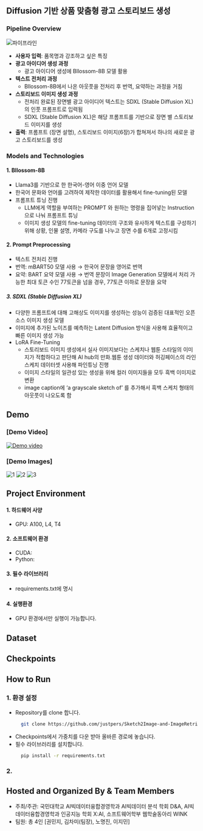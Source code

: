 ## Diffusion 기반 상품 맞춤형 광고 스토리보드 생성
### Pipeline Overview
![파이프라인](https://github.com/user-attachments/assets/62e42633-c9aa-4cb9-b7a4-d2616cc322e8)
- **사용자 입력**: 품목명과 강조하고 싶은 특징
- **광고 아이디어 생성 과정**
  - 광고 아이디어 생성에 Bllossom-8B 모델 활용
- **텍스트 전처리 과정**
  - Bllossom-8B에서 나온 아웃풋을 전처리 후 번역, 요약하는 과정을 거침
- **스토리보드 이미지 생성 과정**
  - 전처리 완료된 장면별 광고 아이디어 텍스트는 SDXL (Stable Diffusion XL)의 인풋 프롬프트로 입력됨
  - SDXL (Stable Diffusion XL)은 해당 프롬프트를 기반으로 장면 별 스토리보드 이미지를 생성
- **출력**: 프롬프트 (장면 설명), 스토리보드 이미지(6장)가 합쳐져서 하나의 새로운 광고 스토리보드를 생성
### Models and Technologies
#### 1. Bllossom-8B
- Llama3를 기반으로 한 한국어-영어 이중 언어 모델
- 한국어 문화와 언어를 고려하여 제작한 데이터를 활용해서 fine-tuning된 모델
- 프롬프트 튜닝 진행
  - LLM에게 역할을 부여하는 PROMPT 와 원하는 명령을 집어넣는 Instruction으로 나눠 프롬프트 튜닝
  - 이미지 생성 모델의 fine-tuning 데이터의 구조와 유사하게 텍스트를 구성하기 위해 상황, 인물 설명, 카메라 구도를 나누고 장면 수를 6개로 고정시킴
#### 2. Prompt Preprocessing
- 텍스트 전처리 진행
- 번역: mBART50 모델 사용 → 한국어 문장을 영어로 번역
- 요약: BART 요약 모델 사용 → 번역 문장이 Image Generation 모델에서 처리 가능한 최대 토큰 수인 77토큰을 넘을 경우, 77토큰 이하로 문장을 요약
##### 3. SDXL (Stable Diffusion XL)
- 다양한 프롬프트에 대해 고해상도 이미지를 생성하는 성능이 검증된 대표적인 오픈소스 이미지 생성 모델
- 이미지에 추가된 노이즈를 예측하는 Latent Diffusion 방식을 사용해 효율적이고 빠른 이미지 생성 가능
- LoRA Fine-Tuning
  - 스토리보드 이미지 생성에서 실사 이미지보다는 스케치나 웹툰 스타일의 이미지가 적합하다고 판단해 AI hub의 만화.웹툰 생성 데이터와 허깅페이스의 라인스케치 데이터셋 사용해 파인튜닝 진행
  - 이미지 스타일의 일관성 있는 생성을 위해 컬러 이미지들을 모두 흑백 이미지로 변환
  - image caption에 ‘a grayscale sketch of’ 를 추가해서 흑백 스케치 형태의 아웃풋이 나오도록 함
## Demo
### [Demo Video]
[![Demo video](https://img.youtube.com/vi/SSBxPj4Wj2o/0.jpg)](https://www.youtube.com/watch?v=SSBxPj4Wj2o)
### [Demo Images] 
![1](https://github.com/user-attachments/assets/c11aef2b-c235-4f7b-94c8-29ac085e5909)
![2](https://github.com/user-attachments/assets/836f59e9-e389-454a-983f-93379e0ab8b7)
![3](https://github.com/user-attachments/assets/44c5ce6d-3bda-438e-9fdf-ad96fe48e681)

## Project Environment
#### 1. 하드웨어 사양
- GPU: A100, L4, T4
#### 2. 소프트웨어 환경
- CUDA:
- Python:
#### 3. 필수 라이브러리
- requirements.txt에 명시
#### 4. 실행환경
- GPU 환경에서만 실행이 가능합니다.

## Dataset
## Checkpoints
## How to Run
### 1. 환경 설정
- Repository를 clone 합니다.
  ```bash
    git clone https://github.com/justpers/Sketch2Image-and-ImageRetrieval
- Checkpoints에서 가중치를 다운 받아 올바른 경로에 놓습니다.
- 필수 라이브러리를 설치합니다.
  ```bash
    pip install -r requirements.txt
### 2. 

## Hosted and Organized By & Team Members
- 주최/주관: 국민대학교 AI빅데이터융합경영학과 AI빅데이터 분석 학회 D&A,  AI빅데이터융합경영학과 인공지능 학회 X:AI, 소프트웨어학부 웹학술동아리 WINK
- 팀원: 총 4인 [권민지, 김차미(팀장), 노명진, 이지민]
